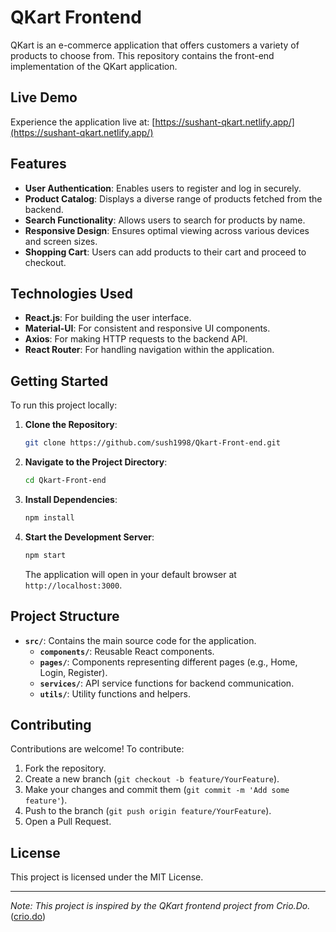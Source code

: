 # QKart Frontend

QKart is an e-commerce application that offers customers a variety of products to choose from. This repository contains the front-end implementation of the QKart application.

## Live Demo

Experience the application live at: [https://sushant-qkart.netlify.app/](https://sushant-qkart.netlify.app/)

## Features

- **User Authentication**: Enables users to register and log in securely.
- **Product Catalog**: Displays a diverse range of products fetched from the backend.
- **Search Functionality**: Allows users to search for products by name.
- **Responsive Design**: Ensures optimal viewing across various devices and screen sizes.
- **Shopping Cart**: Users can add products to their cart and proceed to checkout.

## Technologies Used

- **React.js**: For building the user interface.
- **Material-UI**: For consistent and responsive UI components.
- **Axios**: For making HTTP requests to the backend API.
- **React Router**: For handling navigation within the application.

## Getting Started

To run this project locally:

1. **Clone the Repository**:

   ```bash
   git clone https://github.com/sush1998/Qkart-Front-end.git
   ```

2. **Navigate to the Project Directory**:

   ```bash
   cd Qkart-Front-end
   ```

3. **Install Dependencies**:

   ```bash
   npm install
   ```

4. **Start the Development Server**:

   ```bash
   npm start
   ```

   The application will open in your default browser at `http://localhost:3000`.

## Project Structure

- **`src/`**: Contains the main source code for the application.
  - **`components/`**: Reusable React components.
  - **`pages/`**: Components representing different pages (e.g., Home, Login, Register).
  - **`services/`**: API service functions for backend communication.
  - **`utils/`**: Utility functions and helpers.

## Contributing

Contributions are welcome! To contribute:

1. Fork the repository.
2. Create a new branch (`git checkout -b feature/YourFeature`).
3. Make your changes and commit them (`git commit -m 'Add some feature'`).
4. Push to the branch (`git push origin feature/YourFeature`).
5. Open a Pull Request.

## License

This project is licensed under the MIT License.

---

*Note: This project is inspired by the QKart frontend project from Crio.Do.* ([crio.do](https://www.crio.do/learn/portfolio/jumde21/ME_QKART_FRONTEND_V2/?utm_source=chatgpt.com))
